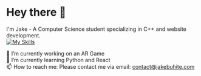 # Hey there 👋

I'm Jake - A Computer Science student specializing in C++ and website development. <br>
[![My Skills](https://skillicons.dev/icons?i=html,css,js,bootstrap,nodejs,aws,cs,cpp,mysql,unity)](https:/jakebuhite)

🔭 I’m currently working on an AR Game <br>
🌱 I’m currently learning Python and React <br>
📫 How to reach me: Please contact me via email: contact@jakebuhite.com

